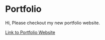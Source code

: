 # Portfolio

Hi, Please checkout my new portfolio website.

[Link to Portfolio Website](https://portfolio-krishnashankar.herokuapp.com/#project)
